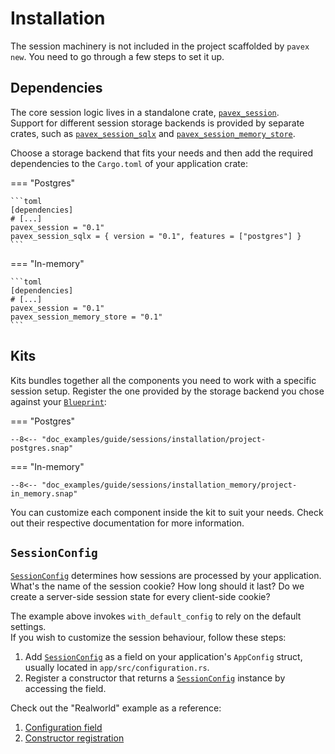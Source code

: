 # Installation

The session machinery is not included in the project scaffolded by `pavex new`.
You need to go through a few steps to set it up.

## Dependencies

The core session logic lives in a standalone crate, [`pavex_session`][pavex_session].\
Support for different session storage backends is provided by separate crates, such as
[`pavex_session_sqlx`][pavex_session_sqlx] and [`pavex_session_memory_store`][pavex_session_memory_store].

Choose a storage backend that fits your needs and then add the required dependencies to the `Cargo.toml`
of your application crate:

=== "Postgres"

    ```toml
    [dependencies]
    # [...]
    pavex_session = "0.1"
    pavex_session_sqlx = { version = "0.1", features = ["postgres"] }
    ```

=== "In-memory"

    ```toml
    [dependencies]
    # [...]
    pavex_session = "0.1"
    pavex_session_memory_store = "0.1"
    ```

## Kits

Kits bundles together all the components you need to work with a specific session setup.
Register the one provided by the storage backend you chose against your [`Blueprint`][Blueprint]:

=== "Postgres"

    --8<-- "doc_examples/guide/sessions/installation/project-postgres.snap"

=== "In-memory"

    --8<-- "doc_examples/guide/sessions/installation_memory/project-in_memory.snap"

You can customize each component inside the kit to suit your needs.
Check out their respective documentation for more information.

## `SessionConfig`

[`SessionConfig`][SessionConfig] determines how sessions are processed by your application.
What's the name of the session cookie? How long should it last? Do we create a
server-side session state for every client-side cookie?

The example above invokes `with_default_config` to rely on the default settings.\
If you wish to customize the session behaviour, follow these steps:

1. Add [`SessionConfig`][SessionConfig] as a field on your application's `AppConfig` struct, usually located
   in `app/src/configuration.rs`.
2. Register a constructor that returns a [`SessionConfig`][SessionConfig] instance by accessing the field.

Check out the "Realworld" example as a reference:

1. [Configuration field](https://github.com/LukeMathWalker/pavex/blob/310afce47413bbfc56ffa7a1b15940086ce7e773/examples/realworld/app/src/configuration.rs#L15)
2. [Constructor registration](https://github.com/LukeMathWalker/pavex/blob/310afce47413bbfc56ffa7a1b15940086ce7e773/examples/realworld/app/src/configuration.rs#L35)

[pavex_session]: ../../api_reference/pavex_session/index.html
[pavex_session_sqlx]: ../../api_reference/pavex_session_sqlx/index.html
[pavex_session_memory_store]: ../../api_reference/pavex_session_memory_store/index.html
[Blueprint]: ../../api_reference/pavex/blueprint/struct.Blueprint.html
[SessionConfig]: ../../api_reference/pavex_session/struct.SessionConfig.html
[default settings]: ../../api_reference/pavex_session/struct.SessionConfig.html#fields
[build_application_state]: ../project_structure.md#applicationstate
